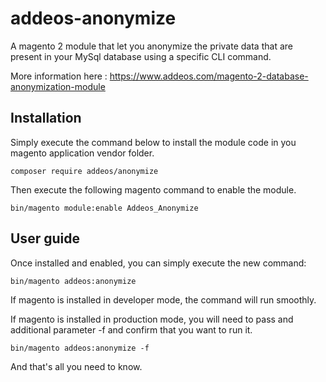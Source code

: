 # addeos-anonymize

A magento 2 module that let you anonymize the private data that are present in your MySql database using a specific CLI
command.

More information here : https://www.addeos.com/magento-2-database-anonymization-module

## Installation

Simply execute the command below to install the module code in you magento application vendor folder.

``composer require addeos/anonymize``

Then execute the following magento command to enable the module.

``bin/magento module:enable Addeos_Anonymize``

## User guide

Once installed and enabled, you can simply execute the new command:

```bin/magento addeos:anonymize```

If magento is installed in developer mode, the command will run smoothly.

If magento is installed in production mode, you will need to pass and additional parameter -f and confirm that you
want to run it.

```bin/magento addeos:anonymize -f```

And that's all you need to know.
